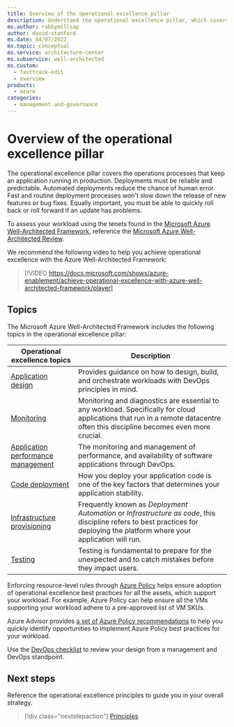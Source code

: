 ```yaml
---
title: Overview of the operational excellence pillar
description: Understand the operational excellence pillar, which covers the operations processes that keep an application running in production.
ms.author: robbymillsap
author: david-stanford
ms.date: 04/07/2022
ms.topic: conceptual
ms.service: architecture-center
ms.subservice: well-architected
ms.custom:
  - fasttrack-edit
  - overview
products:
  - azure
categories:
  - management-and-governance
---
```


# Overview of the operational excellence pillar

The operational excellence pillar covers the operations processes that keep an application running in production. Deployments must be reliable and predictable. Automated deployments reduce the chance of human error. Fast and routine deployment processes won't slow down the release of new features or bug fixes. Equally important, you must be able to quickly roll back or roll forward if an update has problems.

To assess your workload using the tenets found in the [Microsoft Azure Well-Architected Framework](/azure/architecture/framework/), reference the [Microsoft Azure Well-Architected Review](/assessments/?id=azure-architecture-review&mode=pre-assessment).

We recommend the following video to help you achieve operational excellence with the Azure Well-Architected Framework:

<!-- markdownlint-disable MD034 -->

> [!VIDEO https://docs.microsoft.com/shows/azure-enablement/achieve-operational-excellence-with-azure-well-architected-framework/player]

<!-- markdownlint-enable MD034 -->

## Topics

The Microsoft Azure Well-Architected Framework includes the following topics in the operational excellence pillar:

| Operational excellence topics | Description |
|-------------------|-------------|
| [Application design][app-design] | Provides guidance on how to design, build, and orchestrate workloads with DevOps principles in mind.  |
| [Monitoring][monitoring] | Monitoring and diagnostics are essential to any workload. Specifically for cloud applications that run in a remote datacentre often this discipline becomes even more crucial. |
| [Application performance management][performance] | The monitoring and management of performance, and availability of software applications through DevOps. |
| [Code deployment][deployment] | How you deploy your application code is one of the key factors that determines your application stability.  |
| [Infrastructure provisioning][iac] | Frequently known as *Deployment Automation* or *Infrastructure as code*, this discipline refers to best practices for deploying the platform where your application will run. |
| [Testing][testing] | Testing is fundamental to prepare for the unexpected and to catch mistakes before they impact users. |

Enforcing resource-level rules through [Azure Policy](/azure/governance/policy/overview) helps ensure adoption of operational excellence best practices for all the assets, which support your workload. For example, Azure Policy can help ensure all the VMs supporting your workload adhere to a pre-approved list of VM SKUs. 

Azure Advisor provides [a set of Azure Policy recommendations](/azure/advisor/advisor-operational-excellence-recommendations#use-azure-policy-recommendations) to help you quickly identify opportunities to implement Azure Policy best practices for your workload.

Use the [DevOps checklist][devops-checklist] to review your design from a management and DevOps standpoint.

## Next steps

Reference the operational excellence principles to guide you in your overall strategy.

> [!div class="nextstepaction"]
> [Principles](principles.md)

<!-- devops disciplines -->
[monitoring]: ./checklist.md
[performance]: ./release-engineering-performance.md
[deployment]: ./release-engineering-cd.md
[iac]: ./automation-infrastructure.md
[testing]: ./release-engineering-testing.md
[app-design]: /azure/architecture/framework/devops/release-engineering-app-dev

<!-- checklist -->
[devops-checklist]: /azure/architecture/checklist/dev-ops
